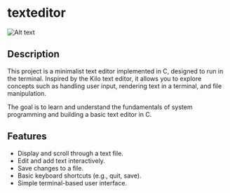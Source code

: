 # texteditor
![Alt text](https://jimmyhmiller.github.io/images/editor-intro.webp)


## Description

This project is a minimalist text editor implemented in C, designed to run in the terminal. Inspired by the Kilo text editor, it allows you to explore concepts such as handling user input, rendering text in a terminal, and file manipulation.

The goal is to learn and understand the fundamentals of system programming and building a basic text editor in C.


## Features

- Display and scroll through a text file.
- Edit and add text interactively.
- Save changes to a file.
- Basic keyboard shortcuts (e.g., quit, save).
- Simple terminal-based user interface.
